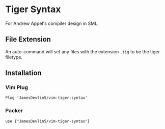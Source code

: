 # Tiger Syntax

For Andrew Appel's compiler design in SML.

## File Extension

An auto-command will set any files with the extension `.tig` to be the tiger filetype.

## Installation

### Vim Plug

`Plug 'JamesDevlin5/vim-tiger-syntax'`

### Packer

`use {"JamesDevlin5/vim-tiger-syntax"}`

